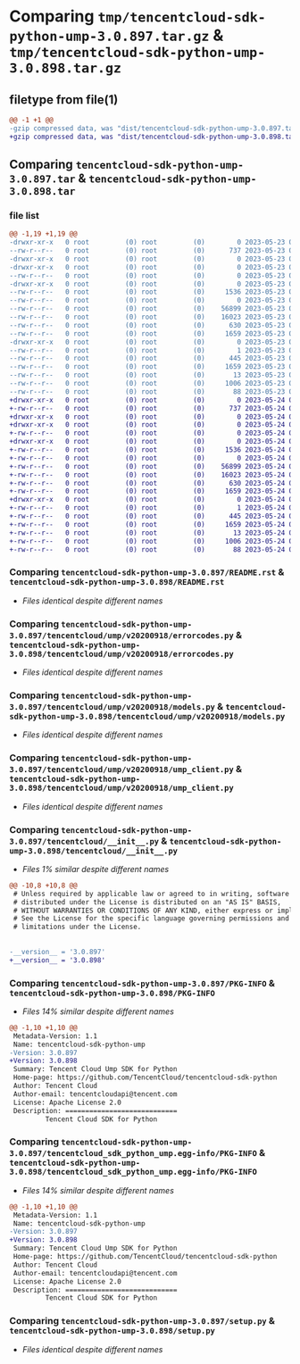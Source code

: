# Comparing `tmp/tencentcloud-sdk-python-ump-3.0.897.tar.gz` & `tmp/tencentcloud-sdk-python-ump-3.0.898.tar.gz`

## filetype from file(1)

```diff
@@ -1 +1 @@
-gzip compressed data, was "dist/tencentcloud-sdk-python-ump-3.0.897.tar", last modified: Tue May 23 02:35:38 2023, max compression
+gzip compressed data, was "dist/tencentcloud-sdk-python-ump-3.0.898.tar", last modified: Wed May 24 02:11:05 2023, max compression
```

## Comparing `tencentcloud-sdk-python-ump-3.0.897.tar` & `tencentcloud-sdk-python-ump-3.0.898.tar`

### file list

```diff
@@ -1,19 +1,19 @@
-drwxr-xr-x   0 root         (0) root         (0)        0 2023-05-23 02:35:38.000000 tencentcloud-sdk-python-ump-3.0.897/
--rw-r--r--   0 root         (0) root         (0)      737 2023-05-23 02:35:38.000000 tencentcloud-sdk-python-ump-3.0.897/README.rst
-drwxr-xr-x   0 root         (0) root         (0)        0 2023-05-23 02:35:38.000000 tencentcloud-sdk-python-ump-3.0.897/tencentcloud/
-drwxr-xr-x   0 root         (0) root         (0)        0 2023-05-23 02:35:38.000000 tencentcloud-sdk-python-ump-3.0.897/tencentcloud/ump/
--rw-r--r--   0 root         (0) root         (0)        0 2023-05-23 02:35:38.000000 tencentcloud-sdk-python-ump-3.0.897/tencentcloud/ump/__init__.py
-drwxr-xr-x   0 root         (0) root         (0)        0 2023-05-23 02:35:38.000000 tencentcloud-sdk-python-ump-3.0.897/tencentcloud/ump/v20200918/
--rw-r--r--   0 root         (0) root         (0)     1536 2023-05-23 02:35:38.000000 tencentcloud-sdk-python-ump-3.0.897/tencentcloud/ump/v20200918/errorcodes.py
--rw-r--r--   0 root         (0) root         (0)        0 2023-05-23 02:35:38.000000 tencentcloud-sdk-python-ump-3.0.897/tencentcloud/ump/v20200918/__init__.py
--rw-r--r--   0 root         (0) root         (0)    56899 2023-05-23 02:35:38.000000 tencentcloud-sdk-python-ump-3.0.897/tencentcloud/ump/v20200918/models.py
--rw-r--r--   0 root         (0) root         (0)    16023 2023-05-23 02:35:38.000000 tencentcloud-sdk-python-ump-3.0.897/tencentcloud/ump/v20200918/ump_client.py
--rw-r--r--   0 root         (0) root         (0)      630 2023-05-23 02:35:38.000000 tencentcloud-sdk-python-ump-3.0.897/tencentcloud/__init__.py
--rw-r--r--   0 root         (0) root         (0)     1659 2023-05-23 02:35:38.000000 tencentcloud-sdk-python-ump-3.0.897/PKG-INFO
-drwxr-xr-x   0 root         (0) root         (0)        0 2023-05-23 02:35:38.000000 tencentcloud-sdk-python-ump-3.0.897/tencentcloud_sdk_python_ump.egg-info/
--rw-r--r--   0 root         (0) root         (0)        1 2023-05-23 02:35:38.000000 tencentcloud-sdk-python-ump-3.0.897/tencentcloud_sdk_python_ump.egg-info/dependency_links.txt
--rw-r--r--   0 root         (0) root         (0)      445 2023-05-23 02:35:38.000000 tencentcloud-sdk-python-ump-3.0.897/tencentcloud_sdk_python_ump.egg-info/SOURCES.txt
--rw-r--r--   0 root         (0) root         (0)     1659 2023-05-23 02:35:38.000000 tencentcloud-sdk-python-ump-3.0.897/tencentcloud_sdk_python_ump.egg-info/PKG-INFO
--rw-r--r--   0 root         (0) root         (0)       13 2023-05-23 02:35:38.000000 tencentcloud-sdk-python-ump-3.0.897/tencentcloud_sdk_python_ump.egg-info/top_level.txt
--rw-r--r--   0 root         (0) root         (0)     1006 2023-05-23 02:35:38.000000 tencentcloud-sdk-python-ump-3.0.897/setup.py
--rw-r--r--   0 root         (0) root         (0)       88 2023-05-23 02:35:38.000000 tencentcloud-sdk-python-ump-3.0.897/setup.cfg
+drwxr-xr-x   0 root         (0) root         (0)        0 2023-05-24 02:11:05.000000 tencentcloud-sdk-python-ump-3.0.898/
+-rw-r--r--   0 root         (0) root         (0)      737 2023-05-24 02:11:05.000000 tencentcloud-sdk-python-ump-3.0.898/README.rst
+drwxr-xr-x   0 root         (0) root         (0)        0 2023-05-24 02:11:05.000000 tencentcloud-sdk-python-ump-3.0.898/tencentcloud/
+drwxr-xr-x   0 root         (0) root         (0)        0 2023-05-24 02:11:05.000000 tencentcloud-sdk-python-ump-3.0.898/tencentcloud/ump/
+-rw-r--r--   0 root         (0) root         (0)        0 2023-05-24 02:11:05.000000 tencentcloud-sdk-python-ump-3.0.898/tencentcloud/ump/__init__.py
+drwxr-xr-x   0 root         (0) root         (0)        0 2023-05-24 02:11:05.000000 tencentcloud-sdk-python-ump-3.0.898/tencentcloud/ump/v20200918/
+-rw-r--r--   0 root         (0) root         (0)     1536 2023-05-24 02:11:05.000000 tencentcloud-sdk-python-ump-3.0.898/tencentcloud/ump/v20200918/errorcodes.py
+-rw-r--r--   0 root         (0) root         (0)        0 2023-05-24 02:11:05.000000 tencentcloud-sdk-python-ump-3.0.898/tencentcloud/ump/v20200918/__init__.py
+-rw-r--r--   0 root         (0) root         (0)    56899 2023-05-24 02:11:05.000000 tencentcloud-sdk-python-ump-3.0.898/tencentcloud/ump/v20200918/models.py
+-rw-r--r--   0 root         (0) root         (0)    16023 2023-05-24 02:11:05.000000 tencentcloud-sdk-python-ump-3.0.898/tencentcloud/ump/v20200918/ump_client.py
+-rw-r--r--   0 root         (0) root         (0)      630 2023-05-24 02:11:05.000000 tencentcloud-sdk-python-ump-3.0.898/tencentcloud/__init__.py
+-rw-r--r--   0 root         (0) root         (0)     1659 2023-05-24 02:11:05.000000 tencentcloud-sdk-python-ump-3.0.898/PKG-INFO
+drwxr-xr-x   0 root         (0) root         (0)        0 2023-05-24 02:11:05.000000 tencentcloud-sdk-python-ump-3.0.898/tencentcloud_sdk_python_ump.egg-info/
+-rw-r--r--   0 root         (0) root         (0)        1 2023-05-24 02:11:05.000000 tencentcloud-sdk-python-ump-3.0.898/tencentcloud_sdk_python_ump.egg-info/dependency_links.txt
+-rw-r--r--   0 root         (0) root         (0)      445 2023-05-24 02:11:05.000000 tencentcloud-sdk-python-ump-3.0.898/tencentcloud_sdk_python_ump.egg-info/SOURCES.txt
+-rw-r--r--   0 root         (0) root         (0)     1659 2023-05-24 02:11:05.000000 tencentcloud-sdk-python-ump-3.0.898/tencentcloud_sdk_python_ump.egg-info/PKG-INFO
+-rw-r--r--   0 root         (0) root         (0)       13 2023-05-24 02:11:05.000000 tencentcloud-sdk-python-ump-3.0.898/tencentcloud_sdk_python_ump.egg-info/top_level.txt
+-rw-r--r--   0 root         (0) root         (0)     1006 2023-05-24 02:11:05.000000 tencentcloud-sdk-python-ump-3.0.898/setup.py
+-rw-r--r--   0 root         (0) root         (0)       88 2023-05-24 02:11:05.000000 tencentcloud-sdk-python-ump-3.0.898/setup.cfg
```

### Comparing `tencentcloud-sdk-python-ump-3.0.897/README.rst` & `tencentcloud-sdk-python-ump-3.0.898/README.rst`

 * *Files identical despite different names*

### Comparing `tencentcloud-sdk-python-ump-3.0.897/tencentcloud/ump/v20200918/errorcodes.py` & `tencentcloud-sdk-python-ump-3.0.898/tencentcloud/ump/v20200918/errorcodes.py`

 * *Files identical despite different names*

### Comparing `tencentcloud-sdk-python-ump-3.0.897/tencentcloud/ump/v20200918/models.py` & `tencentcloud-sdk-python-ump-3.0.898/tencentcloud/ump/v20200918/models.py`

 * *Files identical despite different names*

### Comparing `tencentcloud-sdk-python-ump-3.0.897/tencentcloud/ump/v20200918/ump_client.py` & `tencentcloud-sdk-python-ump-3.0.898/tencentcloud/ump/v20200918/ump_client.py`

 * *Files identical despite different names*

### Comparing `tencentcloud-sdk-python-ump-3.0.897/tencentcloud/__init__.py` & `tencentcloud-sdk-python-ump-3.0.898/tencentcloud/__init__.py`

 * *Files 1% similar despite different names*

```diff
@@ -10,8 +10,8 @@
 # Unless required by applicable law or agreed to in writing, software
 # distributed under the License is distributed on an "AS IS" BASIS,
 # WITHOUT WARRANTIES OR CONDITIONS OF ANY KIND, either express or implied.
 # See the License for the specific language governing permissions and
 # limitations under the License.
 
 
-__version__ = '3.0.897'
+__version__ = '3.0.898'
```

### Comparing `tencentcloud-sdk-python-ump-3.0.897/PKG-INFO` & `tencentcloud-sdk-python-ump-3.0.898/PKG-INFO`

 * *Files 14% similar despite different names*

```diff
@@ -1,10 +1,10 @@
 Metadata-Version: 1.1
 Name: tencentcloud-sdk-python-ump
-Version: 3.0.897
+Version: 3.0.898
 Summary: Tencent Cloud Ump SDK for Python
 Home-page: https://github.com/TencentCloud/tencentcloud-sdk-python
 Author: Tencent Cloud
 Author-email: tencentcloudapi@tencent.com
 License: Apache License 2.0
 Description: ============================
         Tencent Cloud SDK for Python
```

### Comparing `tencentcloud-sdk-python-ump-3.0.897/tencentcloud_sdk_python_ump.egg-info/PKG-INFO` & `tencentcloud-sdk-python-ump-3.0.898/tencentcloud_sdk_python_ump.egg-info/PKG-INFO`

 * *Files 14% similar despite different names*

```diff
@@ -1,10 +1,10 @@
 Metadata-Version: 1.1
 Name: tencentcloud-sdk-python-ump
-Version: 3.0.897
+Version: 3.0.898
 Summary: Tencent Cloud Ump SDK for Python
 Home-page: https://github.com/TencentCloud/tencentcloud-sdk-python
 Author: Tencent Cloud
 Author-email: tencentcloudapi@tencent.com
 License: Apache License 2.0
 Description: ============================
         Tencent Cloud SDK for Python
```

### Comparing `tencentcloud-sdk-python-ump-3.0.897/setup.py` & `tencentcloud-sdk-python-ump-3.0.898/setup.py`

 * *Files identical despite different names*

